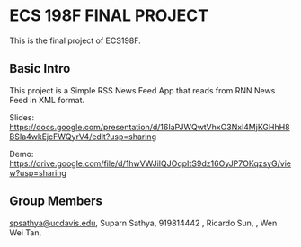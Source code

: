 # ECS 198F FINAL PROJECT

This is the final project of ECS198F.

## Basic Intro

This project is a Simple RSS News Feed App that reads from RNN News Feed in XML format.

Slides: https://docs.google.com/presentation/d/16IaPJWQwtVhxO3Nxl4MjKGHhH8BSIa4wkEjcFWQyrV4/edit?usp=sharing

Demo: https://drive.google.com/file/d/1hwVWJilQJOqpItS9dz16OyJP7OKqzsyG/view?usp=sharing

## Group Members
spsathya@ucdavis.edu, Suparn Sathya, 919814442
, Ricardo Sun,
, Wen Wei Tan, 
